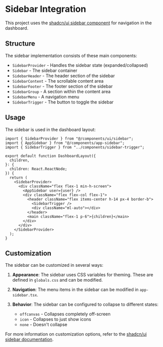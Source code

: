 # Sidebar Integration

This project uses the [shadcn/ui sidebar component](https://ui.shadcn.com/docs/components/sidebar) for navigation in the dashboard.

## Structure

The sidebar implementation consists of these main components:

- `SidebarProvider` - Handles the sidebar state (expanded/collapsed)
- `Sidebar` - The sidebar container
- `SidebarHeader` - The header section of the sidebar
- `SidebarContent` - The scrollable content area
- `SidebarFooter` - The footer section of the sidebar
- `SidebarGroup` - A section within the content area
- `SidebarMenu` - A navigation menu
- `SidebarTrigger` - The button to toggle the sidebar

## Usage

The sidebar is used in the dashboard layout:

```tsx
import { SidebarProvider } from "@/components/ui/sidebar";
import { AppSidebar } from "@/components/app-sidebar";
import { SidebarTrigger } from "../components/sidebar-trigger";

export default function DashboardLayout({
  children,
}: {
  children: React.ReactNode;
}) {
  return (
    <SidebarProvider>
      <div className="flex flex-1 min-h-screen">
        <AppSidebar user={user} />
        <div className="flex flex-col flex-1">
          <header className="flex items-center h-14 px-4 border-b">
            <SidebarTrigger />
            <div className="ml-auto"></div>
          </header>
          <main className="flex-1 p-6">{children}</main>
        </div>
      </div>
    </SidebarProvider>
  );
}
```

## Customization

The sidebar can be customized in several ways:

1. **Appearance**: The sidebar uses CSS variables for theming. These are defined in `globals.css` and can be modified.

2. **Navigation**: The menu items in the sidebar can be modified in `app-sidebar.tsx`.

3. **Behavior**: The sidebar can be configured to collapse to different states:
   - `offcanvas` - Collapses completely off-screen
   - `icon` - Collapses to just show icons
   - `none` - Doesn't collapse

For more information on customization options, refer to the [shadcn/ui sidebar documentation](https://ui.shadcn.com/docs/components/sidebar). 